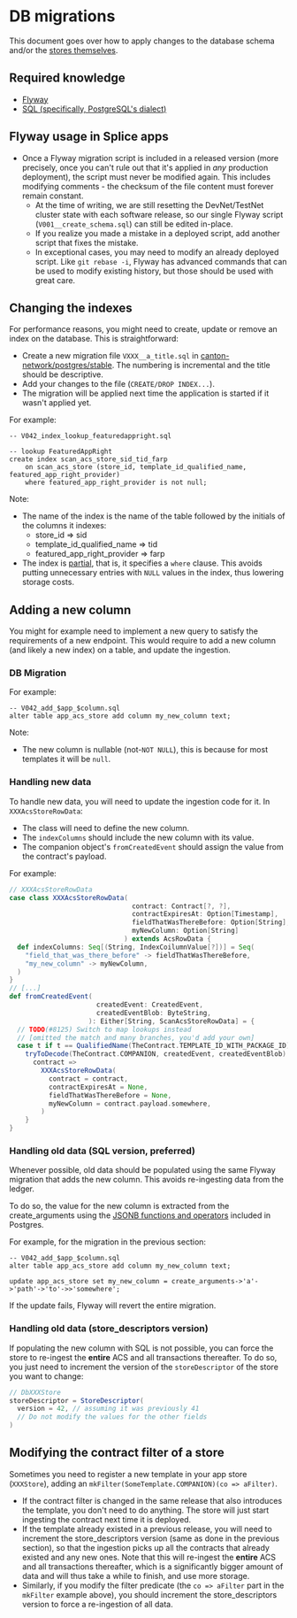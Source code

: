 # DB migrations

This document goes over how to apply changes to the database schema and/or the [stores themselves](/apps/common/src/main/scala/org/lfdecentralizedtrust/splice/store/AppStore.scala).

## Required knowledge

- [Flyway](https://documentation.red-gate.com/fd/quickstart-how-flyway-works-184127223.html)
- [SQL (specifically, PostgreSQL's dialect)](https://www.postgresql.org/docs/current/sql-createtable.html)

## Flyway usage in Splice apps

- Once a Flyway migration script is included in a released version (more precisely, once you can't rule out that it's applied in _any_ production deployment),
  the script must never be modified again. This includes modifying comments - the checksum of the file content must forever remain constant.
  - At the time of writing, we are still resetting the DevNet/TestNet cluster state with each software release,
    so our single Flyway script (`V001__create_schema.sql`) can still be edited in-place.
  - If you realize you made a mistake in a deployed script, add another script that fixes the mistake.
  - In exceptional cases, you may need to modify an already deployed script.
    Like `git rebase -i`, Flyway has advanced commands that can be used to modify existing history, but those should be used with great care.

## Changing the indexes

For performance reasons, you might need to create, update or remove an index on the database.
This is straightforward:
- Create a new migration file `VXXX__a_title.sql` in [canton-network/postgres/stable](canton-network%2Fpostgres%2Fstable).
  The numbering is incremental and the title should be descriptive.
- Add your changes to the file (`CREATE/DROP INDEX...`).
- The migration will be applied next time the application is started if it wasn't applied yet.

For example:
```postgresql
-- V042_index_lookup_featuredappright.sql

-- lookup FeaturedAppRight
create index scan_acs_store_sid_tid_farp
    on scan_acs_store (store_id, template_id_qualified_name, featured_app_right_provider)
    where featured_app_right_provider is not null;
```

Note:
- The name of the index is the name of the table followed by the initials of the columns it indexes:
  - store_id => sid
  - template_id_qualified_name => tid
  - featured_app_right_provider => farp
- The index is [partial](https://www.postgresql.org/docs/current/indexes-partial.html), that is, it specifies a `where` clause.
  This avoids putting unnecessary entries with `NULL` values in the index, thus lowering storage costs.

## Adding a new column

You might for example need to implement a new query to satisfy the requirements of a new endpoint.
This would require to add a new column (and likely a new index) on a table, and update the ingestion.

### DB Migration

For example:
```postgresql
-- V042_add_$app_$column.sql
alter table app_acs_store add column my_new_column text;
```

Note:
- The new column is nullable (not-`NOT NULL`), this is because for most templates it will be `null`.

### Handling new data

To handle new data, you will need to update the ingestion code for it. In `XXXAcsStoreRowData`:
- The class will need to define the new column.
- The `indexColumns` should include the new column with its value.
- The companion object's `fromCreatedEvent` should assign the value from the contract's payload.

For example:

```scala
// XXXAcsStoreRowData
case class XXXAcsStoreRowData(
                               contract: Contract[?, ?],
                               contractExpiresAt: Option[Timestamp],
                               fieldThatWasThereBefore: Option[String],
                               myNewColumn: Option[String]
                             ) extends AcsRowData {
  def indexColumns: Seq[(String, IndexCoilumnValue[?])] = Seq(
    "field_that_was_there_before" -> fieldThatWasThereBefore,
    "my_new_column" -> myNewColumn,
  )
}
// [...]
def fromCreatedEvent(
                      createdEvent: CreatedEvent,
                      createdEventBlob: ByteString,
                    ): Either[String, ScanAcsStoreRowData] = {
  // TODO(#8125) Switch to map lookups instead
  // [omitted the match and many branches, you'd add your own]
  case t if t == QualifiedName(TheContract.TEMPLATE_ID_WITH_PACKAGE_ID) =>
    tryToDecode(TheContract.COMPANION, createdEvent, createdEventBlob) {
      contract =>
        XXXAcsStoreRowData(
          contract = contract,
          contractExpiresAt = None,
          fieldThatWasThereBefore = None,
          myNewColumn = contract.payload.somewhere,
        )
    }
}
```

### Handling old data (SQL version, **preferred**)

Whenever possible, old data should be populated using the same Flyway migration that adds the new column.
This avoids re-ingesting data from the ledger.

To do so, the value for the new column is extracted from the create_arguments
using the [JSONB functions and operators](https://www.postgresql.org/docs/current/functions-json.html) included in Postgres.

For example, for the migration in the previous section:
```postgresql
-- V042_add_$app_$column.sql
alter table app_acs_store add column my_new_column text;

update app_acs_store set my_new_column = create_arguments->'a'->'path'->'to'->>'somewhere';
```

If the update fails, Flyway will revert the entire migration.

### Handling old data (store_descriptors version)

If populating the new column with SQL is not possible, you can force the store to re-ingest the **entire** ACS and all transactions thereafter.
To do so, you just need to increment the version of the `storeDescriptor` of the store you want to change:

```scala
// DbXXXStore
storeDescriptor = StoreDescriptor(
  version = 42, // assuming it was previously 41
  // Do not modify the values for the other fields
)
```

## Modifying the contract filter of a store

Sometimes you need to register a new template in your app store (`XXXStore`), adding an `mkFilter(SomeTemplate.COMPANION)(co => aFilter)`.

- If the contract filter is changed in the same release that also introduces the template, you don't need to do anything.
  The store will just start ingesting the contract next time it is deployed.
- If the template already existed in a previous release,
  you will need to increment the store_descriptors version (same as done in the previous section),
  so that the ingestion picks up all the contracts that already existed and any new ones.
  Note that this will re-ingest the **entire** ACS and all transactions thereafter,
  which is a significantly bigger amount of data and will thus take a while to finish, and use more storage.
- Similarly, if you modify the filter predicate (the `co => aFilter` part in the `mkFilter` example above),
  you should increment the store_descriptors version to force a re-ingestion of all data.
